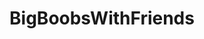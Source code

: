 ---
title: BigBoobsWithFriends
crosslinks:
- livven
- MassiveTitsnAss
- katerina
- NudieWorld
- Page3Glamour
- katerinahartlova
- ariane
---